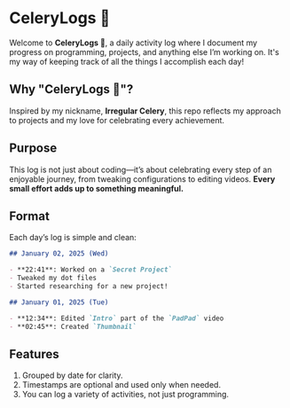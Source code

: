 # CeleryLogs 🌱

Welcome to **CeleryLogs 🌱**, a daily activity log where I document my progress on programming, projects, and anything else I’m working on. It's my way of keeping track of all the things I accomplish each day!

## Why "CeleryLogs 🌱"?

Inspired by my nickname, **Irregular Celery**, this repo reflects my approach to projects and my love for celebrating every achievement.

## Purpose

This log is not just about coding—it’s about celebrating every step of an enjoyable journey, from tweaking configurations to editing videos. **Every small effort adds up to something meaningful.**

## Format

Each day’s log is simple and clean:

```markdown
## January 02, 2025 (Wed)

- **22:41**: Worked on a `Secret Project`
- Tweaked my dot files
- Started researching for a new project!

## January 01, 2025 (Tue)

- **12:34**: Edited `Intro` part of the `PadPad` video
- **02:45**: Created `Thumbnail`
```

## Features

1. Grouped by date for clarity.
2. Timestamps are optional and used only when needed.
3. You can log a variety of activities, not just programming.
